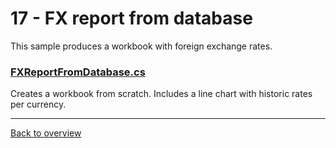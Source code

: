 ﻿# 17 - FX report from database
This sample produces a workbook with foreign exchange rates.

### [FXReportFromDatabase.cs](FXReportFromDatabase.cs)
Creates a workbook from scratch. Includes a line chart with historic rates per currency.

---
[Back to overview](/SampleApp.Core/Readme.md)

